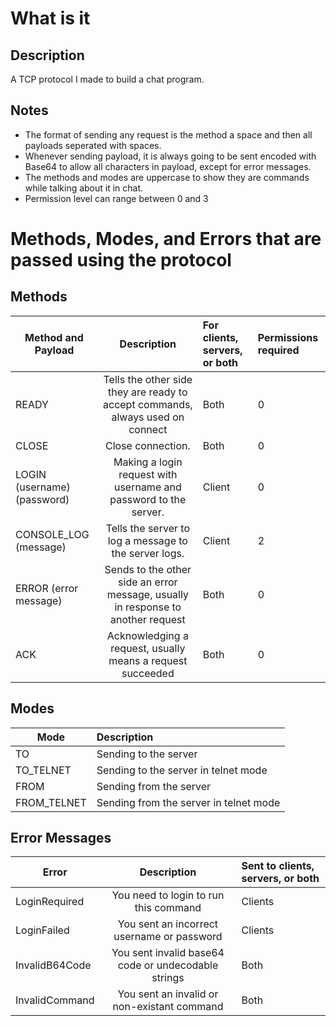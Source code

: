 # What is it

## Description
A TCP protocol I made to build a chat program.

## Notes
* The format of sending any request is the method a space and then all payloads seperated with spaces.
* Whenever sending payload, it is always going to be sent encoded with Base64 to allow all characters in payload, except for error messages.
* The methods and modes are uppercase to show they are commands while talking about it in chat.
* Permission level can range between 0 and 3

# Methods, Modes, and Errors that are passed using the protocol

## Methods
| Method and Payload           | Description                                                                      | For clients, servers, or both | Permissions required |
|------------------------------|:--------------------------------------------------------------------------------:|:------------------------------|:---------------------|
| READY                        | Tells the other side they are ready to accept commands, always used on connect   | Both                          | 0                    |
| CLOSE                        | Close connection.                                                                | Both                          | 0                    |
| LOGIN (username) (password)  | Making a login request with username and password to the server.                 | Client                        | 0                    |
| CONSOLE_LOG (message)        | Tells the server to log a message to the server logs.                            | Client                        | 2                    |
| ERROR (error message)        | Sends to the other side an error message, usually in response to another request | Both                          | 0                    |
| ACK                          | Acknowledging a request, usually means a request succeeded                       | Both                          | 0                    |

## Modes
| Mode        | Description                            |
|-------------|:---------------------------------------|
| TO          | Sending to the server                  |
| TO_TELNET   | Sending to the server in telnet mode   |
| FROM        | Sending from the server                |
| FROM_TELNET | Sending from the server in telnet mode |

## Error Messages
| Error          | Description                                         | Sent to clients, servers, or both |
|----------------|:---------------------------------------------------:|:----------------------------------|
| LoginRequired  | You need to login to run this command               | Clients                           |
| LoginFailed    | You sent an incorrect username or password          | Clients                           |
| InvalidB64Code | You sent invalid base64 code or undecodable strings | Both                              |
| InvalidCommand | You sent an invalid or non-existant command         | Both                              |
